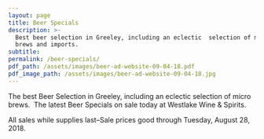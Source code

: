 ```yaml
---
layout: page
title: Beer Specials
description: >-
  Best beer selection in Greeley, including an eclectic  selection of micro
  brews and imports.
subtitle:
permalink: /beer-specials/
pdf_path: /assets/images/beer-ad-website-09-04-18.pdf
pdf_image_path: /assets/images/beer-ad-website-09-04-18.jpg
---
```


The best Beer Selection in Greeley, including an eclectic selection of micro brews.  The latest Beer Specials on sale today at Westlake Wine & Spirits.

All sales while supplies last–Sale prices good through Tuesday, August 28, 2018.